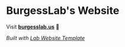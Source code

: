 
# BurgessLab's Website

Visit **[burgesslab.us](http://burgesslab.us)** 🚀

_Built with [Lab Website Template](https://greene-lab.gitbook.io/lab-website-template-docs)_

